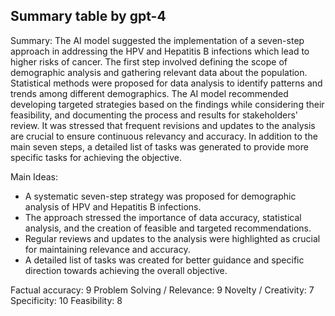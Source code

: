 ## Summary table by gpt-4
Summary: 
The AI model suggested the implementation of a seven-step approach in addressing the HPV and Hepatitis B infections which lead to higher risks of cancer. The first step involved defining the scope of demographic analysis and gathering relevant data about the population. Statistical methods were proposed for data analysis to identify patterns and trends among different demographics. The AI model recommended developing targeted strategies based on the findings while considering their feasibility, and documenting the process and results for stakeholders' review. It was stressed that frequent revisions and updates to the analysis are crucial to ensure continuous relevancy and accuracy. In addition to the main seven steps, a detailed list of tasks was generated to provide more specific tasks for achieving the objective.

Main Ideas: 
- A systematic seven-step strategy was proposed for demographic analysis of HPV and Hepatitis B infections.
- The approach stressed the importance of data accuracy, statistical analysis, and the creation of feasible and targeted recommendations.
- Regular reviews and updates to the analysis were highlighted as crucial for maintaining relevance and accuracy.
- A detailed list of tasks was created for better guidance and specific direction towards achieving the overall objective.

Factual accuracy: 9
Problem Solving / Relevance: 9
Novelty / Creativity: 7
Specificity: 10
Feasibility: 8